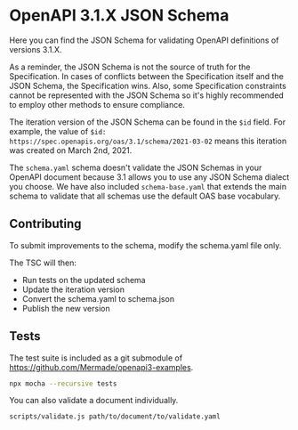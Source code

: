 # OpenAPI 3.1.X JSON Schema

Here you can find the JSON Schema for validating OpenAPI definitions of versions
3.1.X.

As a reminder, the JSON Schema is not the source of truth for the Specification.
In cases of conflicts between the Specification itself and the JSON Schema, the
Specification wins. Also, some Specification constraints cannot be represented
with the JSON Schema so it's highly recommended to employ other methods to
ensure compliance.

The iteration version of the JSON Schema can be found in the `$id` field. For
example, the value of `$id: https://spec.openapis.org/oas/3.1/schema/2021-03-02`
means this iteration was created on March 2nd, 2021.

The `schema.yaml` schema doesn't validate the JSON Schemas in your OpenAPI
document because 3.1 allows you to use any JSON Schema dialect you choose. We
have also included `schema-base.yaml` that extends the main schema to validate
that all schemas use the default OAS base vocabulary.

## Contributing

To submit improvements to the schema, modify the schema.yaml file only.

The TSC will then:

- Run tests on the updated schema
- Update the iteration version
- Convert the schema.yaml to schema.json
- Publish the new version

## Tests

The test suite is included as a git submodule of https://github.com/Mermade/openapi3-examples.

```bash
npx mocha --recursive tests
```

You can also validate a document individually.

```bash
scripts/validate.js path/to/document/to/validate.yaml
```
